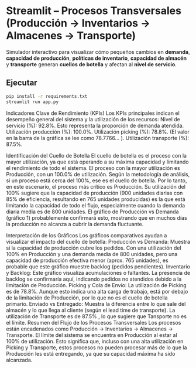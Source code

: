 # Streamlit – Procesos Transversales (Producción → Inventarios → Almacenes → Transporte)

Simulador interactivo para visualizar cómo pequeños cambios en **demanda**, **capacidad de producción**, **políticas de inventario**, **capacidad de almacén** y **transporte** generan **cuellos de botella** y afectan al **nivel de servicio**.

## Ejecutar
```bash
pip install -r requirements.txt
streamlit run app.py
```
Indicadores Clave de Rendimiento (KPIs)
Los KPIs principales indican el desempeño general del sistema y la utilización de los recursos:
Nivel de servicio (%): 92.8%. Esto representa la
 proporción de demanda atendida.
Utilización producción (%): 100.0%.
Utilización picking (%): 78.8%. (El valor en la barra de la gráfica se lee como 78.7766... ).
Utilización transporte (%): 87.5%.

Identificación del Cuello de Botella
El cuello de botella es el proceso con la mayor utilización, ya que está operando a su máxima capacidad y limitando el rendimiento de todo el sistema.
El proceso con la mayor utilización es
 Producción, con un 100.0% de utilización.
Según la metodología de análisis, si un proceso está
 cerca del 100%, ese es el cuello de botella.
Por lo tanto, en este escenario, el
proceso más crítico es Producción. Su utilización del
100% sugiere que la capacidad de producción (900 unidades diarias con 85% de eficiencia, resultando en 765 unidades producidas) es la que está limitando la capacidad de todo el flujo, especialmente cuando la demanda diaria media es de 800 unidades. El gráfico de
Producción vs Demanda (gráfico 1) probablemente confirmará esto, mostrando que en muchos días la producción no alcanza a cubrir la demanda fluctuante.

Interpretación de los Gráficos
Los gráficos comparativos ayudan a visualizar el impacto del cuello de botella:
Producción vs Demanda: Muestra si la capacidad de producción cubre los pedidos. Con una utilización del
 100% en Producción y una demanda media de 800 unidades, pero una capacidad de producción efectiva menor (aprox. 765 unidades), es probable que este gráfico muestre backlog (pedidos pendientes).
Inventario y Backlog: Este gráfico visualiza acumulaciones o faltantes. La presencia de backlog se confirmaría aquí, indicando pedidos no atendidos debido a la limitación de Producción.
Picking y Cola de Envío: La utilización de Picking es de 78.8%. Aunque esto indica una alta carga de trabajo, está por debajo de la limitación de Producción, por lo que
 no es el cuello de botella primario.
Enviado vs Entregado: Muestra la diferencia entre lo que sale del almacén y lo que llega al cliente (según el lead time de transporte). La utilización de Transporte es de
 87.5% , lo que sugiere que
 Tansporte no es el límite.
Resumen del Flujo de los Procesos Transversales
Los procesos están encadenados como
Producción → Inventarios → Almacenes → Transporte. El límite del sistema se encuentra en
Producción al estar al 100% de utilización. Esto significa que, incluso con una alta utilización en Picking y Transporte, estos procesos no pueden procesar más de lo que la Producción les está entregando, ya que su capacidad máxima ha sido alcanzada.
